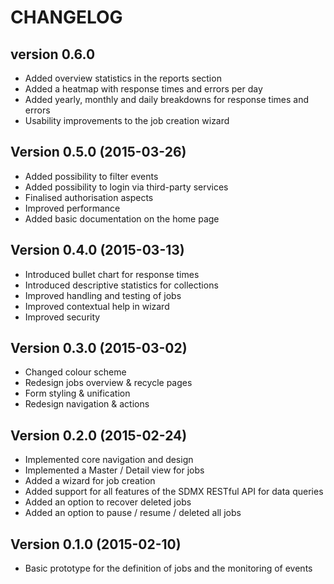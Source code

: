 # CHANGELOG

## version 0.6.0
- Added overview statistics in the reports section
- Added a heatmap with response times and errors per day
- Added yearly, monthly and daily breakdowns for response times and errors
- Usability improvements to the job creation wizard

## Version 0.5.0 (2015-03-26)
- Added possibility to filter events
- Added possibility to login via third-party services
- Finalised authorisation aspects
- Improved performance
- Added basic documentation on the home page

## Version 0.4.0 (2015-03-13)
- Introduced bullet chart for response times
- Introduced descriptive statistics for collections
- Improved handling and testing of jobs
- Improved contextual help in wizard
- Improved security

## Version 0.3.0 (2015-03-02)
- Changed colour scheme
- Redesign jobs overview & recycle pages
- Form styling & unification
- Redesign navigation & actions

## Version 0.2.0 (2015-02-24)
- Implemented core navigation and design
- Implemented a Master / Detail view for jobs
- Added a wizard for job creation
- Added support for all features of the SDMX RESTful API for data queries
- Added an option to recover deleted jobs
- Added an option to pause / resume / deleted all jobs

## Version 0.1.0 (2015-02-10)
- Basic prototype for the definition of jobs and the monitoring of events
